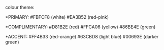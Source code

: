 colour theme:

*PRIMARY:
#FBFCF8 (white)
#EA3B52 (red-pink)

*COMPLIMENTARY:
#D81B2E (red)
#FFCA06 (yellow)
#86BE4E (green)

*ACCENT:
#FF4B33 (red-orange)
#63CBD8 (light blue)
#00693E (darker green)
